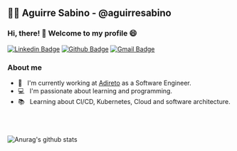 ## 👨‍💻  Aguirre Sabino - @aguirresabino

### Hi, there! 👋 Welcome to my profile 😄 

[![Linkedin Badge](https://img.shields.io/badge/-LinkedIn-blue?style=flat-square&logo=Linkedin&logoColor=white&link=https://www.linkedin.com/in/aguirresabino/)](https://www.linkedin.com/in/aguirresabino/)
[![Github Badge](https://img.shields.io/badge/-Github-000?style=flat-square&logo=Github&logoColor=white&link=https://github.com/aguirresabino)](https://github.com/aguirresabino)
[![Gmail Badge](https://img.shields.io/badge/-Gmail-c14438?style=flat-square&logo=Gmail&logoColor=white&link=mailto:aguirresabino187@gmail.com)](mailto:aguirresabino187@gmail.com)

### About me
  
- 🏢 &nbsp; I'm currently working at [Adireto](https://adireto.com/) as a Software Engineer.
- 💻 &nbsp; I'm passionate about learning and programming.
- 📚 &nbsp; Learning about CI/CD, Kubernetes, Cloud and software architecture.
<br/>
<br/>
   
![Anurag's github stats](https://github-readme-stats.vercel.app/api?username=aguirresabino&show_icons=true&theme=dark&count_private=true)
